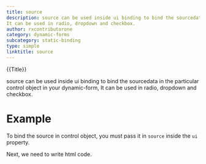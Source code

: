 ```yaml
---
title: source
description: source can be used inside ui binding to bind the sourcedata in the particular formControl in your dynamic-form.
It can be used in radio, dropdown and checkbox.
author: rxcontributorone
category: dynamic-forms
subcategory: static-binding
type: simple
linktitle: source
---
```


<div class="title-bar top_title"><p>{{Title}}</p></div> <div class="title-bar"><p>source can be used inside ui binding to bind the sourcedata in the particular control object in your dynamic-form, It can be used in radio, dropdown and checkbox.</p></div>

# Example

To bind the source in control object, you must pass it in `source` inside the `ui` property. 

<div component="app-code" key="source-complete-component"></div>
Next, we need to write html code.
<div component="app-code" key="source-complete-html"></div>
<div component="app-example-runner" ref-component="app-source-complete"></div>

